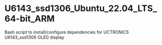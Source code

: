 # U6143_ssd1306_Ubuntu_22.04_LTS_64-bit_ARM
 Bash script to install/configure dependencies for UCTRONICS U6143_ssd1306 OLED display
